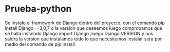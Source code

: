 # Prueba-python
Se instalo el framework de Django  dentro del proyecto, con el comando pip install Django==3,0,7 o la version que deseemos
luego  comprobamos  que se halla instalado Django import Django ,luego Django.VERSION y nos saldra la version que instalamos todo lo que necesitemos instalar sera por medio del comando de pip install
